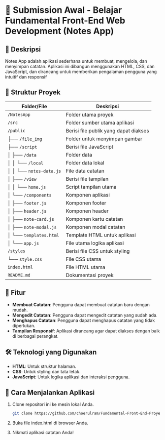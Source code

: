 # 🌟 Submission Awal - Belajar Fundamental Front-End Web Development (Notes App)

## 📖 Deskripsi
Notes App adalah aplikasi sederhana untuk membuat, mengelola, dan menyimpan catatan. Aplikasi ini dibangun menggunakan HTML, CSS, dan JavaScript, dan dirancang untuk memberikan pengalaman pengguna yang intuitif dan responsif

## 📂 Struktur Proyek
| Folder/File             | Deskripsi                                               |
|-------------------------|---------------------------------------------------------|
| `/NotesApp`             | Folder utama proyek                                     |
| `/src`                  | Folder sumber utama aplikasi                            |
| `/public`               | Berisi file publik yang dapat diakses                   |
| ├── `/file_img`         | Folder untuk menyimpan gambar                           |
| ├── `/script`           | Berisi file JavaScript                                  |
| │   ├── `/data`         | Folder data                                             |
| │   │   └── `/local`    | Folder data lokal                                       |
| │   │       └── `notes-data.js` | File data catatan                           |
| │   ├── `/view`         | Berisi file tampilan                                    |
| │   │   └── `home.js`   | Script tampilan utama                                   |
| │   └── `/components`   | Komponen aplikasi                                       |
| │       ├── `footer.js` | Komponen footer                                         |
| │       ├── `header.js` | Komponen header                                         |
| │       ├── `note-card.js` | Komponen kartu catatan                            |
| │       ├── `note-modal.js` | Komponen modal catatan                          |
| │       └── `templates.html` | Template HTML untuk aplikasi                   |
| │   └── `app.js`        | File utama logika aplikasi                              |
| `/styles`               | Berisi file CSS untuk styling                           |
| └── `style.css`         | File CSS utama                                          |
| `index.html`            | File HTML utama                                         |
| `README.md`             | Dokumentasi proyek                                      |




## 🚀 Fitur
- **Membuat Catatan**: Pengguna dapat membuat catatan baru dengan mudah.
- **Mengedit Catatan**: Pengguna dapat mengedit catatan yang sudah ada.
- **Menghapus Catatan**: Pengguna dapat menghapus catatan yang tidak diperlukan.
- **Tampilan Responsif**: Aplikasi dirancang agar dapat diakses dengan baik di berbagai perangkat.

## 🛠️ Teknologi yang Digunakan
- **HTML**: Untuk struktur halaman.
- **CSS**: Untuk styling dan tata letak.
- **JavaScript**: Untuk logika aplikasi dan interaksi pengguna.

## 🏁 Cara Menjalankan Aplikasi
1. Clone repositori ini ke mesin lokal Anda.

   ```bash
   git clone https://github.com/choerulram/Fundamental-Front-End-Proyek-Awal_CodingCamp.git
2. Buka file index.html di browser Anda.
3. Nikmati aplikasi catatan Anda!
